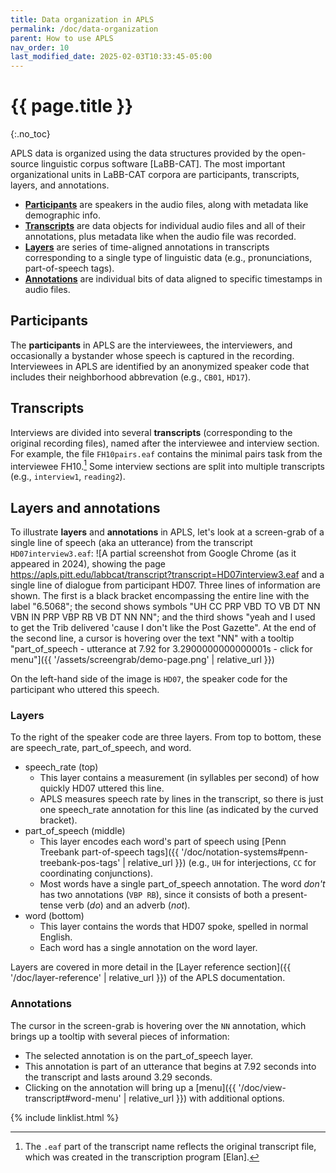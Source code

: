 ```yaml
---
title: Data organization in APLS
permalink: /doc/data-organization
parent: How to use APLS
nav_order: 10
last_modified_date: 2025-02-03T10:33:45-05:00
---
```


# {{ page.title }}
{:.no_toc}

APLS data is organized using the data structures provided by the open-source linguistic corpus software [LaBB-CAT].
The most important organizational units in LaBB-CAT corpora are <span class="keyterm">participants</span>, <span class="keyterm">transcripts</span>, <span class="keyterm">layers</span>, and <span class="keyterm">annotations</span>.

- [**Participants**](#participants) are speakers in the audio files, along with metadata like demographic info.
- [**Transcripts**](#transcripts) are data objects for individual audio files and all of their annotations, plus metadata like when the audio file was recorded.
- [**Layers**](#layers) are series of time-aligned annotations in transcripts corresponding to a single type of linguistic data (e.g., pronunciations, part-of-speech tags).
- [**Annotations**](#annotations) are individual bits of data aligned to specific timestamps in audio files.

## Participants

The **participants** in APLS are the interviewees, the interviewers, and occasionally a bystander whose speech is captured in the recording.
Interviewees in APLS are identified by an anonymized <span class="keyterm">speaker code</span> that includes their neighborhood abbrevation (e.g., `CB01`, `HD17`).

## Transcripts

Interviews are divided into several **transcripts** (corresponding to the original recording files), named after the interviewee and interview section.
For example, the file `FH10pairs.eaf` contains the minimal pairs task from the interviewee FH10.[^eaf]
Some interview sections are split into multiple transcripts (e.g., `interview1`, `reading2`).

[^eaf]: The `.eaf` part of the transcript name reflects the original transcript file, which was created in the transcription program [Elan].

## Layers and annotations

To illustrate **layers** and **annotations** in APLS, let's look at a screen-grab of a single <span class="keyterm">line</span> of speech (aka an <span class="layer">utterance</span>) from the transcript `HD07interview3.eaf`:
![A partial screenshot from Google Chrome (as it appeared in 2024), showing the page https://apls.pitt.edu/labbcat/transcript?transcript=HD07interview3.eaf and a single line of dialogue from participant HD07. Three lines of information are shown. The first is a black bracket encompassing the entire line with the label "6.5068"; the second shows symbols "UH CC PRP VBD TO VB DT NN VBN IN PRP VBP RB VB DT NN NN"; and the third shows "yeah and I used to get the Trib delivered 'cause I don't like the Post Gazette". At the end of the second line, a cursor is hovering over the text "NN" with a tooltip "part_of_speech - utterance at 7.92 for 3.2900000000000001s - click for menu"]({{ '/assets/screengrab/demo-page.png' | relative_url }})
<!-- A better screen-grab would: (a) be narrower (not take up as much x-axis real estate), (b) be from a line that doesn't have an annoying duration -->

On the left-hand side of the image is `HD07`, the speaker code for the participant who uttered this speech.

### Layers

To the right of the speaker code are three layers. From top to bottom, these are <span class="layer">speech_rate</span>, <span class="layer">part_of_speech</span>, and <span class="layer">word</span>.
- <span class="layer">speech_rate</span> (top)
  - This layer contains a measurement (in syllables per second) of how quickly HD07 uttered this line.
  - APLS measures speech rate by lines in the transcript, so there is just one <span class="layer">speech_rate</span> annotation for this line (as indicated by the curved bracket).
- <span class="layer">part_of_speech</span> (middle)
  - This layer encodes each word's part of speech using [Penn Treebank part-of-speech tags]({{ '/doc/notation-systems#penn-treebank-pos-tags' | relative_url }}) (e.g., `UH` for interjections, `CC` for coordinating conjunctions).
  - Most words have a single <span class="layer">part_of_speech</span> annotation. The word _don't_ has two annotations (`VBP RB`), since it consists of both a present-tense verb (_do_) and an adverb (_not_).
- <span class="layer">word</span> (bottom)
  - This layer contains the words that HD07 spoke, spelled in normal English.
  - Each word has a single annotation on the <span class="layer">word</span> layer.

Layers are covered in more detail in the [Layer reference section]({{ '/doc/layer-reference' | relative_url }}) of the APLS documentation.

### Annotations

The cursor in the screen-grab is hovering over the `NN` annotation, which brings up a tooltip with several pieces of information:
  - The selected annotation is on the <span class="layer">part_of_speech</span> layer.
  - This annotation is part of an utterance that begins at 7.92 seconds into the transcript and lasts around 3.29 seconds.
  - Clicking on the annotation will bring up a [menu]({{ '/doc/view-transcript#word-menu' | relative_url }}) with additional options.

{% include linklist.html %}

